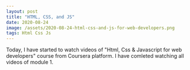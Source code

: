 ```yaml
---
layout: post
title: "HTML, CSS, and JS"
date: 2020-08-24
image: /assets/2020-08-24-html-css-and-js-for-web-developers.png
tags: Html Css Js
---
```


Today, I have started to watch videos of "Html, Css & Javascript for web developers" course from Coursera platform. I have comleted watching all videos of module 1.
